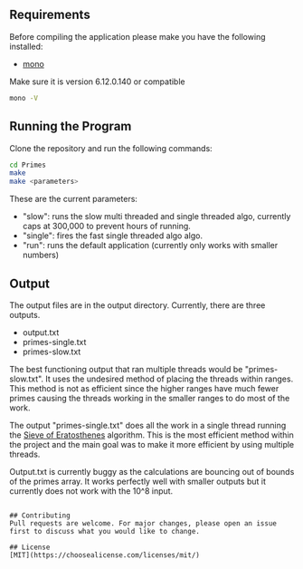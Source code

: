 ## Requirements

Before compiling the application please make you have the following installed:

* [mono](https://www.mono-project.com/download/stable/)

Make sure it is version 6.12.0.140 or compatible
```bash
mono -V
```

## Running the Program
Clone the repository and run the following commands:
```bash
cd Primes
make
make <parameters>
```

These are the current parameters:

* "slow": runs the slow multi threaded and single threaded algo, currently caps at 300,000 to prevent hours of running.
* "single": fires the fast single threaded algo algo.
* "run": runs the default application (currently only works with smaller numbers)



## Output

The output files are in the output directory. Currently, there are three outputs. 

* output.txt
* primes-single.txt
* primes-slow.txt 

The best functioning output that ran multiple threads would be "primes-slow.txt". It uses the undesired method of placing the threads within ranges. This method is not as efficient since the higher ranges have much fewer primes causing the threads working in the smaller ranges to do most of the work.

The output "primes-single.txt" does all the work in a single thread running the [Sieve of Eratosthenes](https://en.wikipedia.org/wiki/Sieve_of_Eratosthenes) algorithm. This is the most efficient method within the project and the main goal was to make it more efficient by using multiple threads.

Output.txt is currently buggy as the calculations are bouncing out of bounds of the primes array. It works perfectly well with smaller outputs but it currently does not work with the 10^8 input.
```

## Contributing
Pull requests are welcome. For major changes, please open an issue first to discuss what you would like to change.

## License
[MIT](https://choosealicense.com/licenses/mit/)